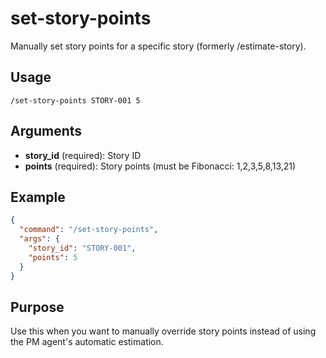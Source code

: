 # set-story-points

Manually set story points for a specific story (formerly /estimate-story).

## Usage

```
/set-story-points STORY-001 5
```

## Arguments

- **story_id** (required): Story ID
- **points** (required): Story points (must be Fibonacci: 1,2,3,5,8,13,21)

## Example

```json
{
  "command": "/set-story-points",
  "args": {
    "story_id": "STORY-001",
    "points": 5
  }
}
```

## Purpose

Use this when you want to manually override story points instead of using the PM agent's automatic estimation.
